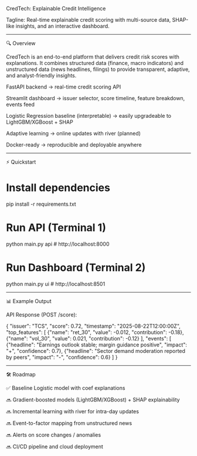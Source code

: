 CredTech: Explainable Credit Intelligence

Tagline: Real-time explainable credit scoring with multi-source data, SHAP-like insights, and an interactive dashboard.


---

🔍 Overview

CredTech is an end-to-end platform that delivers credit risk scores with explanations.
It combines structured data (finance, macro indicators) and unstructured data (news headlines, filings) to provide transparent, adaptive, and analyst-friendly insights.

FastAPI backend → real-time credit scoring API

Streamlit dashboard → issuer selector, score timeline, feature breakdown, events feed

Logistic Regression baseline (interpretable) → easily upgradeable to LightGBM/XGBoost + SHAP

Adaptive learning → online updates with river (planned)

Docker-ready → reproducible and deployable anywhere



---

⚡ Quickstart

# Install dependencies
pip install -r requirements.txt

# Run API (Terminal 1)
python main.py api   # http://localhost:8000

# Run Dashboard (Terminal 2)
python main.py ui    # http://localhost:8501


---

📊 Example Output

API Response (POST /score):

{
  "issuer": "TCS",
  "score": 0.72,
  "timestamp": "2025-08-22T12:00:00Z",
  "top_features": [
    {"name": "ret_30", "value": -0.012, "contribution": -0.18},
    {"name": "vol_30", "value": 0.021, "contribution": -0.12}
  ],
  "events": [
    {"headline": "Earnings outlook stable; margin guidance positive", "impact": "+", "confidence": 0.7},
    {"headline": "Sector demand moderation reported by peers", "impact": "-", "confidence": 0.6}
  ]
}


---

🛠 Roadmap

✅ Baseline Logistic model with coef explanations

🔜 Gradient-boosted models (LightGBM/XGBoost) + SHAP explainability

🔜 Incremental learning with river for intra-day updates

🔜 Event-to-factor mapping from unstructured news

🔜 Alerts on score changes / anomalies

🔜 CI/CD pipeline and cloud deployment
